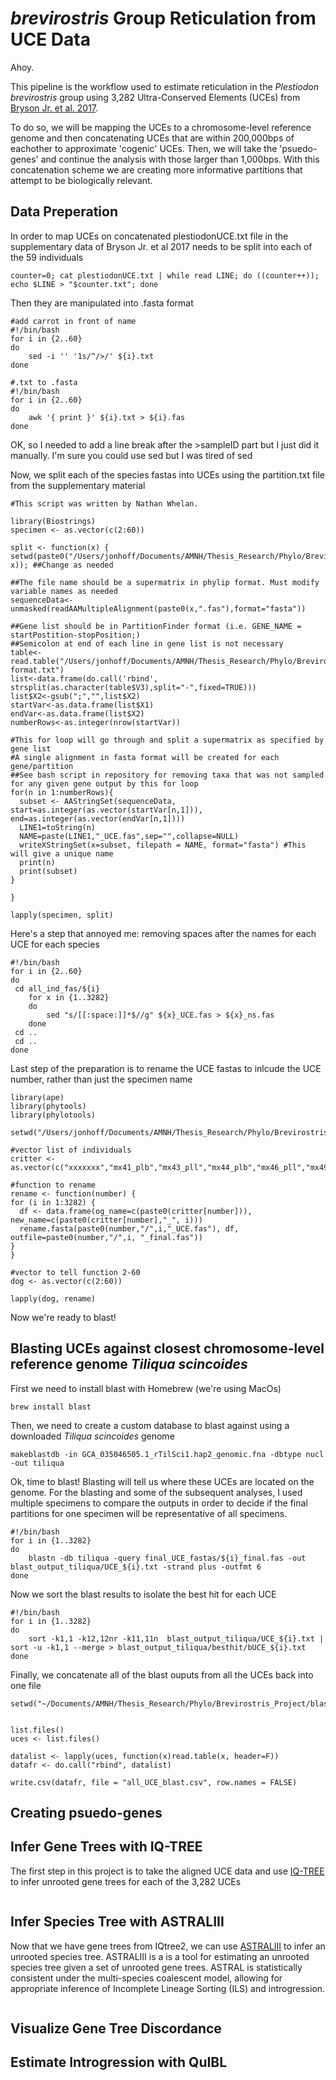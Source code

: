 # **_brevirostris_ Group Reticulation from UCE Data**

Ahoy.

This pipeline is the workflow used to estimate reticulation in the _Plestiodon brevirostris_ group using 3,282 Ultra-Conserved Elements (UCEs) from [Bryson Jr. et al. 2017](https://doi.org/10.1111/jbi.12989).

To do so, we will be mapping the UCEs to a chromosome-level reference genome and then concatenating UCEs that are within 200,000bps of eachother to approximate 'cogenic' UCEs. Then, we will take the 'psuedo-genes' and continue the analysis with those larger than 1,000bps. With this concatenation scheme we are creating more informative partitions that attempt to be biologically relevant.

## **Data Preperation**

In order to map UCEs on concatenated plestiodonUCE.txt file in the supplementary data of Bryson Jr. et al 2017 needs to be split into each of the 59 individuals
```
counter=0; cat plestiodonUCE.txt | while read LINE; do ((counter++)); echo $LINE > "$counter.txt"; done
```

Then they are manipulated into .fasta format
```
#add carrot in front of name
#!/bin/bash
for i in {2..60}
do
	sed -i '' '1s/^/>/' ${i}.txt
done
```
```
#.txt to .fasta
#!/bin/bash
for i in {2..60}
do
	awk '{ print }' ${i}.txt > ${i}.fas
done
```
OK, so I needed to add a line break after the >sampleID part but I just did it manually. I'm sure you could use sed but I was tired of sed

Now, we split each of the species fastas into UCEs using the partition.txt file from the supplementary material
```
#This script was written by Nathan Whelan.  

library(Biostrings)
specimen <- as.vector(c(2:60))

split <- function(x) {
setwd(paste0("/Users/jonhoff/Documents/AMNH/Thesis_Research/Phylo/Brevirostris_Project/all_ind_fas/", x)); ##Change as needed

##The file name should be a supermatrix in phylip format. Must modify variable names as needed
sequenceData<-unmasked(readAAMultipleAlignment(paste0(x,".fas"),format="fasta"))

##Gene list should be in PartitionFinder format (i.e. GENE_NAME = startPostition-stopPosition;)
##Semicolon at end of each line in gene list is not necessary
table<-read.table("/Users/jonhoff/Documents/AMNH/Thesis_Research/Phylo/Brevirostris_Project/3282partitions_PF-format.txt")
list<-data.frame(do.call('rbind', strsplit(as.character(table$V3),split="-",fixed=TRUE)))
list$X2<-gsub(";","",list$X2)
startVar<-as.data.frame(list$X1)
endVar<-as.data.frame(list$X2)
numberRows<-as.integer(nrow(startVar))

#This for loop will go through and split a supermatrix as specified by gene list
#A single alignment in fasta format will be created for each gene/partition
##See bash script in repository for removing taxa that was not sampled for any given gene output by this for loop
for(n in 1:numberRows){
  subset <- AAStringSet(sequenceData, start=as.integer(as.vector(startVar[n,1])), end=as.integer(as.vector(endVar[n,1])))
  LINE1=toString(n)
  NAME=paste(LINE1,"_UCE.fas",sep="",collapse=NULL)
  writeXStringSet(x=subset, filepath = NAME, format="fasta") #This will give a unique name
  print(n)
  print(subset)
}

}

lapply(specimen, split)
```

Here's a step that annoyed me: removing spaces after the names for each UCE for each species
```
#!/bin/bash
for i in {2..60}
do
 cd all_ind_fas/${i}
	for x in {1..3282}
	do
		sed "s/[[:space:]]*$//g" ${x}_UCE.fas > ${x}_ns.fas
	done
 cd ..
 cd ..
done
```

Last step of the preparation is to rename the UCE fastas to inlcude the UCE number, rather than just the specimen name
```
library(ape)
library(phytools)
library(phylotools)

setwd("/Users/jonhoff/Documents/AMNH/Thesis_Research/Phylo/Brevirostris_Project/all_ind_fas")

#vector list of individuals
critter <- as.vector(c("xxxxxxx","mx41_plb","mx43_pll","mx44_plb","mx46_pll","mx49_plb","mx50_pll","mxh10_plb","mxh11_plb","mxh12_plb","mxh13_plb","mxh14_plb","mxh15_plb","mxh16_plb","mxh17_plc","mxh187_plb","mxh188_pll","mxh189_plpv","mxh18_plb","mxh192_plpv","mxh193_plb","mxh194_plb","mxh19_plb","mxh1_plb","mxh20_plb","mxh21_plpv","mxh22_plpv","mxh25_plpvia","mxh26_plpvia","mxh27_plo","mxh28_plo","mxh29_pls","mxh32_plb","mxh33_plb","mxh34_plb","mxh35_pll","mxh36_pll","mxh37_pll","mxh38_pll","mxh3_pld","mxh40_pld","mxh42_plb","mxh44_out","mxh45_plb","mxh46_plb","mxh4_plpvia","mxh50_plpv","mxh52_plcol","mxh53_pld","mxh54_pll","mxh55_pll","mxh56_pll","mxh57_pll","mxh58_pll","mxh59_pll","mxh5_plc","mxh6_pld","mxh7_plb","mxh8_plb","mxh9_plb"))

#function to rename 
rename <- function(number) {
for (i in 1:3282) {
  df <- data.frame(og_name=c(paste0(critter[number])), new_name=c(paste0(critter[number],"_", i)))
  rename.fasta(paste0(number,"/",i,"_UCE.fas"), df, outfile=paste0(number,"/",i, "_final.fas"))
}
}

#vector to tell function 2-60
dog <- as.vector(c(2:60))

lapply(dog, rename)
```

Now we're ready to blast!

## **Blasting UCEs against closest chromosome-level reference genome _Tiliqua scincoides_**

First we need to install blast with Homebrew (we're using MacOs)
```
brew install blast
```

Then, we need to create a custom database to blast against using a downloaded _Tiliqua scincoides_ genome
```
makeblastdb -in GCA_035046505.1_rTilSci1.hap2_genomic.fna -dbtype nucl -out tiliqua
```

Ok, time to blast! Blasting will tell us where these UCEs are located on the genome. For the blasting and some of the subsequent analyses, I used multiple specimens to compare the outputs in order to decide if the final partitions for one specimen will be representative of all specimens.
```
#!/bin/bash
for i in {1..3282}
do 	
	blastn -db tiliqua -query final_UCE_fastas/${i}_final.fas -out blast_output_tiliqua/UCE_${i}.txt -strand plus -outfmt 6
done
```

Now we sort the blast results to isolate the best hit for each UCE
```
#!/bin/bash
for i in {1..3282}
do 
	sort -k1,1 -k12,12nr -k11,11n  blast_output_tiliqua/UCE_${i}.txt | sort -u -k1,1 --merge > blast_output_tiliqua/besthit/bUCE_${i}.txt
done
```

Finally, we concatenate all of the blast ouputs from all the UCEs back into one file
```
setwd("~/Documents/AMNH/Thesis_Research/Phylo/Brevirostris_Project/blast_output_tiliqua/besthit")


list.files()
uces <- list.files()

datalist <- lapply(uces, function(x)read.table(x, header=F))
datafr <- do.call("rbind", datalist)

write.csv(datafr, file = "all_UCE_blast.csv", row.names = FALSE)
```
## **Creating psuedo-genes**



## **Infer Gene Trees with IQ-TREE**

The first step in this project is to take the aligned UCE data and use [IQ-TREE](https://github.com/iqtree/iqtree2) to infer unrooted gene trees for each of the 3,282 UCEs
```

```

## **Infer Species Tree with ASTRALIII**

Now that we have gene trees from IQtree2, we can use [ASTRALIII](https://github.com/smirarab/ASTRAL) to infer an unrooted species tree. ASTRALIII is a is a tool for estimating an unrooted species tree given a set of unrooted gene trees. ASTRAL is statistically consistent under the multi-species coalescent model, allowing for appropriate inference of Incomplete Lineage Sorting (ILS) and introgression. 
```

```

## **Visualize Gene Tree Discordance**


## **Estimate Introgression with QuIBL**
